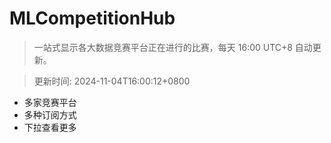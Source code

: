 # MLCompetitionHub

> 一站式显示各大数据竞赛平台正在进行的比赛，每天 16:00 UTC+8 自动更新。
  
> 更新时间: 2024-11-04T16:00:12+0800 

* 多家竞赛平台
* 多种订阅方式
* 下拉查看更多